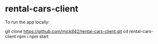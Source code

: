 # rental-cars-client

To run the app locally:

git clone https://github.com/mick842/rental-cars-client.git
cd rental-cars-client
npm i
npm start

